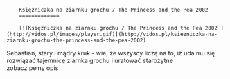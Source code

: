 
        Księżniczka na ziarnku grochu / The Princess and the Pea 2002 
        =============
        
        [![Księżniczka na ziarnku grochu / The Princess and the Pea 2002 ](http://vidos.pl/images/player.gif)](http://vidos.pl/ksiezniczka-na-ziarnku-grochu-the-princess-and-the-pea-2002)
        
        
 Sebastian, stary i mądry kruk - wie, że wszyscy liczą na to, iż uda mu się rozwiązać tajemnicę ziarnka grochu i uratować starożytne zobacz pełny opis
    